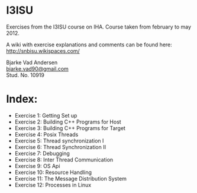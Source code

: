I3ISU
=====

Exercises from the I3ISU course on IHA.
Course taken from february to may 2012.

A wiki with exercise explanations and comments can be found here:  
http://snbisu.wikispaces.com/

Bjarke Vad Andersen  
<bjarke.vad90@gmail.com>  
Stud. No. 10919

Index:
====

* Exercise  1: Getting Set up
* Exercise  2: Building C++ Programs for Host
* Exercise  3: Building C++ Programs for Target
* Exercise  4: Posix Threads
* Exercise  5: Thread synchronization I
* Exercise  6: Thread Synchronization II
* Exercise  7: Debugging
* Exercise  8: Inter Thread Communication
* Exercise  9: OS Api
* Exercise 10: Resource Handling
* Exercise 11: The Message Distribution System
* Exercise 12: Processes in Linux
